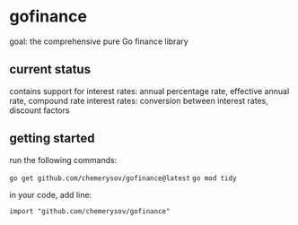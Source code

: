# gofinance
goal: the comprehensive pure Go finance library

## current status
contains support for
interest rates: annual percentage rate, effective annual rate, compound rate
interest rates: conversion between interest rates, discount factors

## getting started
run the following commands:

`go get github.com/chemerysov/gofinance@latest`
`go mod tidy`

in your code, add line:

`import "github.com/chemerysov/gofinance"`

